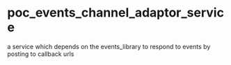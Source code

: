 # poc_events_channel_adaptor_service

a service which depends on the events_library to respond to events by posting to callback urls
